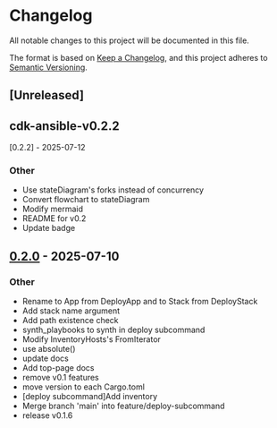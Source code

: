 # Changelog

All notable changes to this project will be documented in this file.

The format is based on [Keep a Changelog](https://keepachangelog.com/en/1.0.0/),
and this project adheres to [Semantic Versioning](https://semver.org/spec/v2.0.0.html).

## [Unreleased]
## cdk-ansible-v0.2.2

[0.2.2] - 2025-07-12

### Other

- Use stateDiagram's forks instead of concurrency
- Convert flowchart to stateDiagram
- Modify mermaid
- README for v0.2
- Update badge

## [0.2.0](https://github.com/pollenjp/cdk-ansible/compare/cdk-ansible-v0.1.5...cdk-ansible-v0.2.0) - 2025-07-10

### Other

- Rename to App from DeployApp and to Stack from DeployStack
- Add stack name argument
- Add path existence check
- synth_playbooks to synth in deploy subcommand
- Modify InventoryHosts's FromIterator
- use absolute()
- update docs
- Add top-page docs
- remove v0.1 features
- move version to each Cargo.toml
- [deploy subcommand]Add inventory
- Merge branch 'main' into feature/deploy-subcommand
- release v0.1.6
